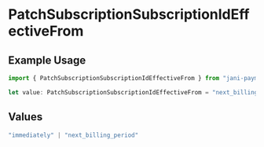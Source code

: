 # PatchSubscriptionSubscriptionIdEffectiveFrom

## Example Usage

```typescript
import { PatchSubscriptionSubscriptionIdEffectiveFrom } from "jani-payments/models/operations";

let value: PatchSubscriptionSubscriptionIdEffectiveFrom = "next_billing_period";
```

## Values

```typescript
"immediately" | "next_billing_period"
```